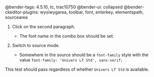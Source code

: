 @bender-tags: 4.5.10, tc, trac10750
@bender-ui: collapsed
@bender-ckeditor-plugins: wysiwygarea, toolbar, font, enterkey, elementspath, sourcearea

1. Click on the second paragraph.
	* The font name in the combo box should be set.

1. Switch to source mode.
	* Somewhere in the source should be a `font-family` style with the value `font-family: 'Univers LT Std', sans-serif;`

This test should pass regardless of whether `Univers LT Std` is available.
